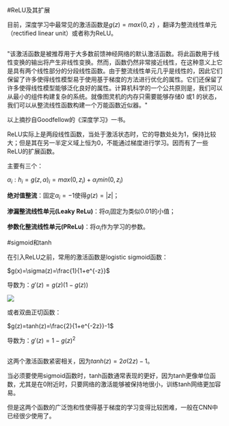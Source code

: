 #ReLU及其扩展

目前，深度学习中最常见的激活函数是$g(z) = max\{0, z\}$ ，翻译为整流线性单元（rectified linear unit）或者称为ReLU。

![]()

"该激活函数是被推荐用于大多数前馈神经网络的默认激活函数。将此函数用于线性变换的输出将产生非线性变换。然而，函数仍然非常接近线性，在这种意义上它是具有两个线性部分的分段线性函数。由于整流线性单元几乎是线性的，因此它们保留了许多使得线性模型易于使用基于梯度的方法进行优化的属性。它们还保留了许多使得线性模型能够泛化良好的属性。计算机科学的一个公共原则是，我们可以从最小的组件构建复杂的系统。就像图灵机的内存只需要能够存储0 或1 的状态，我们可以从整流线性函数构建一个万能函数近似器。"

以上摘抄自Goodfellow的《深度学习》一书。

ReLU实际上是两段线性函数，当处于激活状态时，它的导数处处为1，保持比较大；但是其在另一半定义域上恒为0，不能通过梯度进行学习。因而有了一些ReLU的扩展函数。

主要有三个：

$\alpha_i:h_i=g(z,\alpha)_i=max(0,z_i)+\alpha_imin(0,z_i)$

**绝对值整流**：固定$\alpha_i=-1$使得$g(z)=|z|$；

**渗漏整流线性单元(Leaky ReLu)**：将$\alpha_i$固定为类似0.01的小值；

**参数化整流线性单元(PReLu)**：将$\alpha_i$作为学习的参数。

#sigmoid和tanh

在引入ReLU之前，常用的激活函数是logistic sigmoid函数：

$g(x)=\sigma(z)=\frac{1}{1+e^{-z}}$

导数为：$g'(z)=g(z)(1-g(z))$

![](E:\我的博客\激活函数\sigmoid.png)

或者双曲正切函数：

$g(z)=tanh(z)=\frac{2}{1+e^{-2z}}-1$

导数为：$g'(z)=1-g(z)^2$

![]()

这两个激活函数紧密相关，因为$tanh(z)=2\sigma(2z)-1$。

当必须要使用sigmoid函数时，tanh函数通常表现的更好，因为tanh更像单位函数，尤其是在0附近时，只要网络的激活能够被保持地很小，训练tanh网络更加容易。

但是这两个函数的广泛饱和性使得基于梯度的学习变得比较困难，一般在CNN中已经很少使用了。



